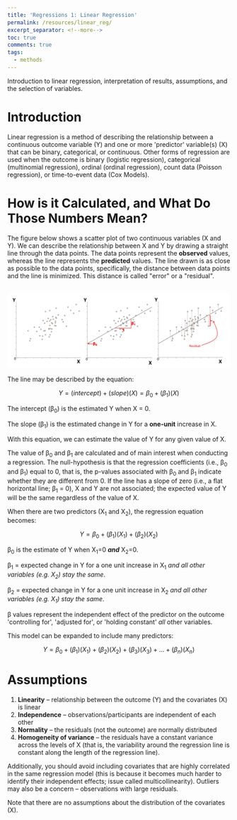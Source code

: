 ```yaml
---
title: 'Regressions 1: Linear Regression'
permalink: /resources/linear_reg/
excerpt_separator: <!--more-->
toc: true
comments: true
tags:
  - methods
---
```


Introduction to linear regression, interpretation of results, assumptions, and the selection of variables.
<!--more-->

# Introduction 
Linear regression is a method of describing the relationship between a continuous outcome variable (Y) and one or more 'predictor' variable(s) (X) that can be binary, categorical, or continuous. Other forms of regression are used when the outcome is binary (logistic regression), categorical (multinomial regression), ordinal (ordinal regression), count data (Poisson regression), or time-to-event data (Cox Models).


# How is it Calculated, and What Do Those Numbers Mean?

The figure below shows a scatter plot of two continuous variables (X and Y). We can describe the relationship between X and Y by drawing a straight line through the data points. The data points represent the **observed** values, whereas the line represents the **predicted** values. The  line drawn is as close as possible to the data points, specifically, the distance between data points and the line is minimized. This distance is called  "error" or a "residual". 

<br/><img src='/images/posts/regressions/linear/linear1.JPG'>  <br/>


The line may be described by the equation: 

$$ Y = (intercept)+(slope)(X) = β_0 + (β_1)(X) $$

The intercept (β<sub>0</sub>) is the estimated Y when X = 0.

The slope (β<sub>1</sub>) is the estimated change in Y for a **one-unit** increase in X.

With this equation, we can estimate the value of Y for any given value of X.

The value of β<sub>0</sub> and β<sub>1</sub> are calculated and of main interest when conducting a regression. The null-hypothesis is that the regression coefficients (i.e., β<sub>0</sub> and β<sub>1</sub>) equal to 0, that is, the p-values associated with β<sub>0</sub> and β<sub>1</sub> indicate whether they are different from 0. If the line has a slope of zero (i.e., a flat horizontal line; β<sub>1</sub> = 0), X and Y are not associated; the expected value of Y will be the same regardless of the value of X.


When there are two predictors (X<sub>1</sub> and X<sub>2</sub>), the regression equation becomes:

$$ Y = β_0 + (β_1)(X_1) + (β_2)(X_2) $$



β<sub>0</sub> is the estimate of Y when X<sub>1</sub>=0 ***and*** X<sub>2</sub>=0.

β<sub>1</sub> = expected change in Y for a one unit increase in X<sub>1</sub> *and all other variables (e.g. X<sub>2</sub>) stay the same*.

β<sub>2</sub> = expected change in Y for a one unit increase in X<sub>2</sub> *and all other variables (e.g. X<sub>1</sub>) stay the same*.

β values represent the independent effect of the predictor on the outcome 'controlling for', 'adjusted for', or 'holding constant' *all* other variables. 


This model can be expanded to include many predictors: 

$$ Y = β_0 + (β_1)(X_1) + (β_2)(X_2) + (β_3)(X_3) +... + (β_n)(X_n)$$


# Assumptions
1.  **Linearity** – relationship between the outcome (Y) and the covariates (X) is linear
2.  **Independence** – observations/participants are independent  of each other
3.  **Normality** – the residuals (not the outcome) are normally distributed
4.  **Homogeneity of variance** – the residuals have a constant variance across the levels of X (that is, the variability around the regression line is constant along the length of the regression line).

Additionally, you should avoid including covariates that are highly correlated in the same regression model (this is because it becomes much harder to identify their independent effects; issue called multicollinearity). Outliers may also be a concern – observations with large residuals.

Note that there are no assumptions about the distribution of the covariates (X). 



